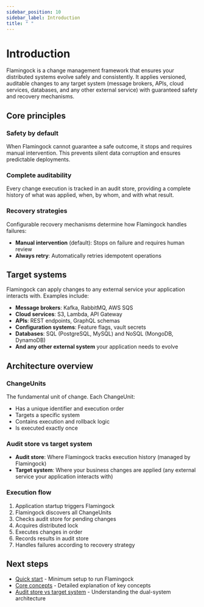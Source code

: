 ```yaml
---
sidebar_position: 10
sidebar_label: Introduction
title: " "
---
```


# Introduction

Flamingock is a change management framework that ensures your distributed systems evolve safely and consistently. It applies versioned, auditable changes to any target system (message brokers, APIs, cloud services, databases, and any other external service) with guaranteed safety and recovery mechanisms.

## Core principles

### Safety by default
When Flamingock cannot guarantee a safe outcome, it stops and requires manual intervention. This prevents silent data corruption and ensures predictable deployments.

### Complete auditability
Every change execution is tracked in an audit store, providing a complete history of what was applied, when, by whom, and with what result.

### Recovery strategies
Configurable recovery mechanisms determine how Flamingock handles failures:
- **Manual intervention** (default): Stops on failure and requires human review
- **Always retry**: Automatically retries idempotent operations  


## Target systems

Flamingock can apply changes to any external service your application interacts with. Examples include:
- **Message brokers**: Kafka, RabbitMQ, AWS SQS
- **Cloud services**: S3, Lambda, API Gateway
- **APIs**: REST endpoints, GraphQL schemas
- **Configuration systems**: Feature flags, vault secrets
- **Databases**: SQL (PostgreSQL, MySQL) and NoSQL (MongoDB, DynamoDB)
- **And any other external system** your application needs to evolve

## Architecture overview

### ChangeUnits
The fundamental unit of change. Each ChangeUnit:
- Has a unique identifier and execution order
- Targets a specific system
- Contains execution and rollback logic
- Is executed exactly once

### Audit store vs target system
- **Audit store**: Where Flamingock tracks execution history (managed by Flamingock)
- **Target system**: Where your business changes are applied (any external service your application interacts with)

### Execution flow
1. Application startup triggers Flamingock
2. Flamingock discovers all ChangeUnits
3. Checks audit store for pending changes
4. Acquires distributed lock
5. Executes changes in order
6. Records results in audit store
7. Handles failures according to recovery strategy  


## Next steps
- [Quick start](quick-start.md) - Minimum setup to run Flamingock
- [Core concepts](core-concepts.md) - Detailed explanation of key concepts
- [Audit store vs target system](audit-store-vs-target-system.md) - Understanding the dual-system architecture  
